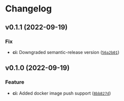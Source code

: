 # Changelog

<!--next-version-placeholder-->

## v0.1.1 (2022-09-19)
### Fix
* **ci:** Downgraded semantic-release version ([`56a2b01`](https://github.com/dusan-madzarevic/dislinkt-profile/commit/56a2b012500f0455dbf15082b704948c724868a3))

## v0.1.0 (2022-09-19)
### Feature
* **ci:** Added docker image push support ([`8bb827d`](https://github.com/dusan-madzarevic/dislinkt-profile/commit/8bb827d7f3df2f606ef0cc130ca8e6ef3adb6b6e))
